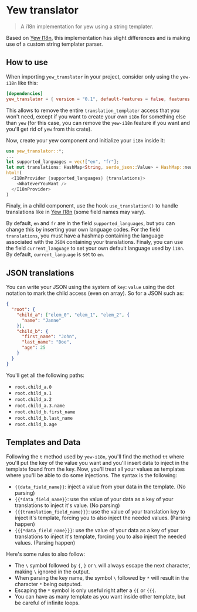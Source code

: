 # Yew translator

> A i18n implementation for yew using a string templater.

Based on [Yew I18n](https://crates.io/crates/yew-i18n), this implementation has slight differences and is making use of a custom string templater parser.

## How to use

When importing `yew_translator` in your project, consider only using the `yew-i18n` like this:
```toml
[dependencies]
yew_translator = { version = "0.1", default-features = false, features = ["yew-i18n"] }
```

This allows to remove the entire `translation_templater` access that you won't need, except if you want to create your own `i18n` for something else than `yew` (for this case, you can remove the `yew-i18n` feature if you want and you'll get rid of `yew` from this crate).

Now, create your yew component and initialize your `i18n` inside it:
```rs
use yew_translator::*;
...
let supported_languages = vec!["en", "fr"];
let mut translations: HashMap<String, serde_json::Value> = HashMap::new(); // Import your own translations (language -> transation JSON)
html!(
  <I18nProvider {supported_languages} {translations}>
    <WhateverYouWant />
  </I18nProvider>
)
```

Finaly, in a child component, use the hook `use_translation()` to handle translations like in [Yew I18n](https://crates.io/crates/yew-i18n) (some field names may vary).

By default, `en` and `fr` are in the field `supported_languages`, but you can change this by inserting your own language codes. 
For the field `translations`, you must have a hashmap containing the language associated with the `JSON` containing your translations.
Finaly, you can use the field `current_language` to set your own default language used by `i18n`. By default, `current_language` is set to `en`.

## JSON translations

You can write your JSON using the system of `key`: `value` using the dot notation to mark the child access (even on array).
So for a JSON such as:
```json
{
  "root": {
    "child_a": ["elem_0", "elem_1", "elem_2", {
      "name": "Janne"
    }],
    "child_b": {
      "first_name": "John",
      "last_name": "Doe",
      "age": 25
    }
  }
}
```
You'll get all the following paths:
- `root.child_a.0`
- `root.child_a.1`
- `root.child_a.2`
- `root.child_a.3.name`
- `root.child_b.first_name`
- `root.child_b.last_name`
- `root.child_b.age`

## Templates and Data

Following the `t` method used by `yew-i18n`, you'll find the method `tt` where you'll put the key of the value you want and you'll insert data to inject in the template found from the key.
Now, you'll treat all your values as templates where you'll be able to do some injections.
The syntax is the following:
- `{{data_field_name}}`: inject a value from your data in the template. (No parsing)
- `{{*data_field_name}}`: use the value of your data as a key of your translations to inject it's value. (No parsing)
- `{{{translation_field_name}}}`: use the value of your translation key to inject it's template, forcing you to also inject the needed values. (Parsing happen)
- `{{{*data_field_name}}}`: use the value of your data as a key of your translations to inject it's template, forcing you to also inject the needed values. (Parsing happen)

Here's some rules to also follow:
- The `\` symbol followed by `{`, `}` or `\` will always escape the next character, making `\` ignored in the output.
- When parsing the key name, the symbol `\` followed by `*` will result in the character `*` being outputed.
- Escaping the `*` symbol is only useful right after a `{{` or `{{{`.
- You can have as many template as you want inside other template, but be careful of infinite loops.
